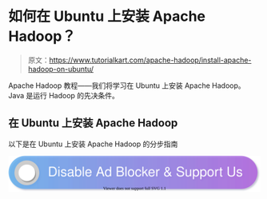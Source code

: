 # 如何在 Ubuntu 上安装 Apache Hadoop？

> 原文：<https://www.tutorialkart.com/apache-hadoop/install-apache-hadoop-on-ubuntu/>

Apache Hadoop 教程——我们将学习在 Ubuntu 上安装 Apache Hadoop。Java 是运行 Hadoop 的先决条件。

## 在 Ubuntu 上安装 Apache Hadoop

以下是在 Ubuntu 上安装 Apache Hadoop 的分步指南

[![](img/925da31b32d6bc3827932f6c8afb11bb.png)](https://www.tutorialkart.com/)